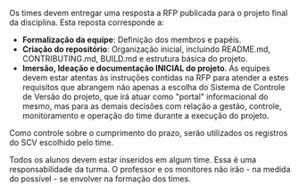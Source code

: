 Os times devem entregar uma resposta a RFP publicada para o projeto final da disciplina.
Esta reposta corresponde a:
* **Formalização da equipe**: Definição dos membros e papéis.
* **Criação do repositório**: Organização inicial, incluindo README.md, CONTRIBUTING.md, BUILD.md e estrutura básica do projeto.
* **Imersão, Ideação e documentação INICIAL do projeto**.
As equipes devem estar atentas às instruções contidas na RFP para atender a estes requisitos que abrangem não apenas a escolha do Sistema de Controle de Versão do projeto, que irá atuar como "portal" informacional do mesmo, mas para as demais decisões com relação a gestão, controle, monitoramento e operação do time durante a execução do projeto.

Como controle sobre o cumprimento do prazo, serão utilizados os registros do SCV escolhido pelo time.

Todos os alunos devem estar inseridos em algum time. Essa é uma responsabilidade da turma. O professor e os monitores não irão - na medida do possível - se envolver na formação dos times.